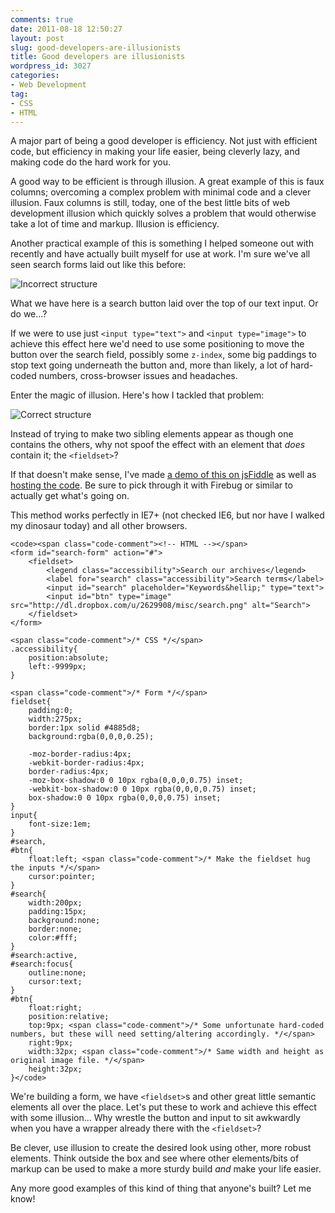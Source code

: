 ```yaml
---
comments: true
date: 2011-08-18 12:50:27
layout: post
slug: good-developers-are-illusionists
title: Good developers are illusionists
wordpress_id: 3027
categories:
- Web Development
tag:
- CSS
- HTML
---
```


A major part of being a good developer is efficiency. Not just with efficient code, but efficiency in making your life easier, being cleverly lazy, and making code do the hard work for you.





A good way to be efficient is through illusion. A great example of this is faux columns; overcoming a complex problem with minimal code and a clever illusion. Faux columns is still, today, one of the best little bits of web development illusion which quickly solves a problem that would otherwise take a lot of time and markup. Illusion is efficiency.





Another practical example of this is something I helped someone out with recently and have actually built myself for use at work. I'm sure we've all seen search forms laid out like this before:





![Incorrect structure](/wp-content/uploads/2011/08/incorrect.gif)





What we have here is a search button laid over the top of our text input. Or do we...?





If we were to use just `<input type="text">` and `<input type="image">` to achieve this effect here we'd need to use some positioning to move the button over the search field, possibly some `z-index`, some big paddings to stop text going underneath the button and, more than likely, a lot of hard-coded numbers, cross-browser issues and headaches.





Enter the magic of illusion. Here's how I tackled that problem:





![Correct structure](/wp-content/uploads/2011/08/correct.gif)



Instead of trying to make two sibling elements appear as though one contains the others, why not spoof the effect with an element that _does_ contain it; the `<fieldset>`?

If that doesn't make sense, I've made [a demo of this on jsFiddle](http://jsfiddle.net/csswizardry/HdqNN/show/) as well as [hosting the code](http://jsfiddle.net/csswizardry/HdqNN/). Be sure to pick through it with Firebug or similar to actually get what's going on.

This method works perfectly in IE7+ (not checked IE6, but nor have I walked my dinosaur today) and all other browsers.


    
    <code><span class="code-comment"><!-- HTML --></span>
    <form id="search-form" action="#">
        <fieldset>
            <legend class="accessibility">Search our archives</legend>
            <label for="search" class="accessibility">Search terms</label>
            <input id="search" placeholder="Keywords&hellip;" type="text">
            <input id="btn" type="image" src="http://dl.dropbox.com/u/2629908/misc/search.png" alt="Search">
        </fieldset>
    </form>
    
    <span class="code-comment">/* CSS */</span>
    .accessibility{
        position:absolute;
        left:-9999px;
    }
    
    <span class="code-comment">/* Form */</span>
    fieldset{
        padding:0;
        width:275px;
        border:1px solid #4885d8;
        background:rgba(0,0,0,0.25);
    
        -moz-border-radius:4px;
        -webkit-border-radius:4px;
        border-radius:4px;
        -moz-box-shadow:0 0 10px rgba(0,0,0,0.75) inset;
        -webkit-box-shadow:0 0 10px rgba(0,0,0,0.75) inset;
        box-shadow:0 0 10px rgba(0,0,0,0.75) inset;
    }
    input{
        font-size:1em;
    }
    #search,
    #btn{
        float:left; <span class="code-comment">/* Make the fieldset hug the inputs */</span>
        cursor:pointer;
    }
    #search{
        width:200px;
        padding:15px;
        background:none;
        border:none;
        color:#fff;
    }
    #search:active,
    #search:focus{
        outline:none;
        cursor:text;
    }
    #btn{
        float:right;
        position:relative;
        top:9px; <span class="code-comment">/* Some unfortunate hard-coded numbers, but these will need setting/altering accordingly. */</span>
        right:9px;
        width:32px; <span class="code-comment">/* Same width and height as original image file. */</span>
        height:32px;
    }</code>





We're building a form, we have `<fieldset>`s and other great little semantic elements all over the place. Let's put these to work and achieve this effect with some illusion... Why wrestle the button and input to sit awkwardly when you have a wrapper already there with the `<fieldset>`?





Be clever, use illusion to create the desired look using other, more robust elements. Think outside the box and see where other elements/bits of markup can be used to make a more sturdy build _and_ make your life easier.



Any more good examples of this kind of thing that anyone's built? Let me know!
